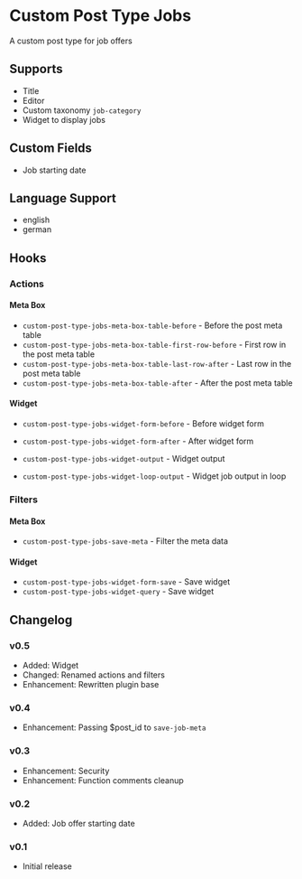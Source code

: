 # Custom Post Type Jobs

A custom post type for job offers

## Supports

* Title
* Editor
* Custom taxonomy `job-category`
* Widget to display jobs

## Custom Fields

* Job starting date

## Language Support

* english
* german

## Hooks

### Actions

#### Meta Box

* `custom-post-type-jobs-meta-box-table-before` - Before the post meta table
* `custom-post-type-jobs-meta-box-table-first-row-before` - First row in the post meta table
* `custom-post-type-jobs-meta-box-table-last-row-after` - Last row in the post meta table
* `custom-post-type-jobs-meta-box-table-after` - After the post meta table

#### Widget

* `custom-post-type-jobs-widget-form-before` - Before widget form
* `custom-post-type-jobs-widget-form-after` - After widget form

* `custom-post-type-jobs-widget-output` - Widget output
* `custom-post-type-jobs-widget-loop-output` - Widget job output in loop

### Filters

#### Meta Box

* `custom-post-type-jobs-save-meta` - Filter the meta data

#### Widget

* `custom-post-type-jobs-widget-form-save` - Save widget
* `custom-post-type-jobs-widget-query` - Save widget

## Changelog

### v0.5

* Added: Widget
* Changed: Renamed actions and filters
* Enhancement: Rewritten plugin base

### v0.4

* Enhancement: Passing $post_id to `save-job-meta`

### v0.3

* Enhancement: Security
* Enhancement: Function comments cleanup

### v0.2

* Added: Job offer starting date

### v0.1

* Initial release


